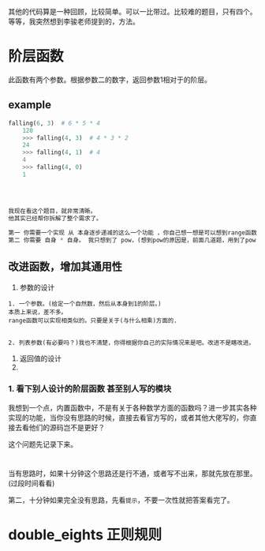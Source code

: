 

其他的代码算是一种回顾，比较简单。可以一比带过。比较难的题目，只有四个。等等，我突然想到李骏老师提到的，方法。







# 阶层函数

此函数有两个参数。根据参数二的数字，返回参数1相对于的阶层。

## example 

```python
falling(6, 3)  # 6 * 5 * 4
    120
    >>> falling(4, 3)  # 4 * 3 * 2
    24
    >>> falling(4, 1)  # 4
    4
    >>> falling(4, 0)
    1
    
    
    
    
我现在看这个题目，就非常清晰。
他其实已经帮你拆解了整个需求了。

第一 你需要一个实现 从 本身逐步递减的这么一个功能 ，你自己想一想是可以想到range函数的。
第二 你需要 自身 * 自身。 我只想到了 pow，(想到pow的原因是，前面几道题，用到了pow，所以我会第一时间想到pow，但其实我可以在问自己，是否还有其他的函数可以使用。当时你卡了很久。
```



## 改进函数，增加其通用性

1. 参数的设计

```
1. 一个参数。(给定一个自然数，然后从本身到1的阶层。)
本质上来说，差不多。
range函数可以实现相类似的。只要是关于(与什么相乘)方面的.


2. 列表参数(有必要吗？)我也不清楚，你得根据你自己的实际情况来是吧。改进不是瞎改进。
```

1. 返回值的设计
2. 

### 1. 看下别人设计的阶层函数 甚至别人写的模块

我想到一个点，内置函数中，不是有关于各种数学方面的函数吗？进一步其实各种实现的功能，当你没有思路的时候，直接去看官方写的，或者其他大佬写的，你直接去看他们的源码岂不是更好？

这个问题先记录下来。













# 

当有思路时，如果十分钟这个思路还是行不通，或者写不出来，那就先放在那里。(过段时间看看)

第二，十分钟如果完全没有思路，先看`提示`，不要一次性就把答案看完了。









# double_eights 正则规则



